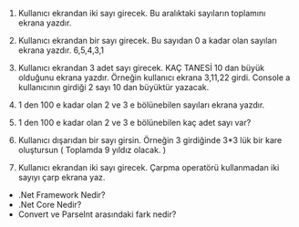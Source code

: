 ﻿1) Kullanıcı ekrandan iki sayı girecek. Bu aralıktaki sayıların toplamını ekrana yazdır.
2) Kullanıcı ekrandan bir sayı girecek. Bu sayıdan 0 a kadar olan sayıları ekrana yazdır. 6,5,4,3,1
3) Kullanıcı ekrandan 3 adet sayı girecek. KAÇ TANESİ 10 dan büyük olduğunu ekrana yazdır. Örneğin kullanıcı ekrana 3,11,22 girdi. Console a kullanıcının girdiği 2 sayı 10 dan büyüktür yazacak.

4) 1 den 100 e kadar olan 2 ve 3 e bölünebilen sayıları ekrana yazdır.
5) 1 den 100 e kadar olan 2 ve 3 e bölünebilen kaç adet sayı var?
6) Kullanıcı dışarıdan bir sayı girsin. Örneğin 3 girdiğinde 3*3 lük bir kare oluştursun ( Toplamda 9 yıldız olacak. )

7) Kullanıcı ekrandan iki sayı girecek. Çarpma operatörü kullanmadan iki sayıyı çarp ekrana yaz.



* .Net Framework Nedir?
* .Net Core Nedir?
* Convert ve ParseInt arasındaki fark nedir?

